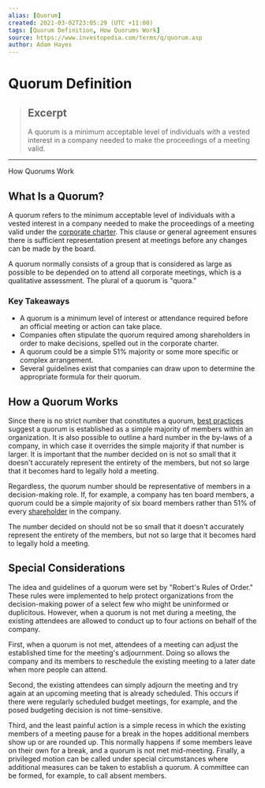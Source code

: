 ```yaml
---
alias: [Quorum]
created: 2021-03-02T23:05:29 (UTC +11:00)
tags: [Quorum Definition, How Quorums Work]
source: https://www.investopedia.com/terms/q/quorum.asp
author: Adam Hayes
---
```


# Quorum Definition

> ## Excerpt
> A quorum is a minimum acceptable level of individuals with a vested interest in a company needed to make the proceedings of a meeting valid.

---

How Quorums Work
## What Is a Quorum?

A quorum refers to the minimum acceptable level of individuals with a vested interest in a company needed to make the proceedings of a meeting valid under the [corporate charter](https://www.investopedia.com/terms/c/corporatecharter.asp). This clause or general agreement ensures there is sufficient representation present at meetings before any changes can be made by the board.

A quorum normally consists of a group that is considered as large as possible to be depended on to attend all corporate meetings, which is a qualitative assessment. The plural of a quorum is "quora."

### Key Takeaways

-   A quorum is a minimum level of interest or attendance required before an official meeting or action can take place.
-   Companies often stipulate the quorum required among shareholders in order to make decisions, spelled out in the corporate charter.
-   A quorum could be a simple 51% majority or some more specific or complex arrangement.
-   Several guidelines exist that companies can draw upon to determine the appropriate formula for their quorum.

## How a Quorum Works

Since there is no strict number that constitutes a quorum, [best practices](https://www.investopedia.com/terms/b/best_practices.asp) suggest a quorum is established as a simple majority of members within an organization. It is also possible to outline a hard number in the by-laws of a company, in which case it overrides the simple majority if that number is larger. It is important that the number decided on is not so small that it doesn't accurately represent the entirety of the members, but not so large that it becomes hard to legally hold a meeting.

Regardless, the quorum number should be representative of members in a decision-making role. If, for example, a company has ten board members, a quorum could be a simple majority of six board members rather than 51% of every [shareholder](https://www.investopedia.com/terms/s/shareholder.asp) in the company.

The number decided on should not be so small that it doesn't accurately represent the entirety of the members, but not so large that it becomes hard to legally hold a meeting.

## Special Considerations

The idea and guidelines of a quorum were set by "Robert's Rules of Order." These rules were implemented to help protect organizations from the decision-making power of a select few who might be uninformed or duplicitous. However, when a quorum is not met during a meeting, the existing attendees are allowed to conduct up to four actions on behalf of the company.

First, when a quorum is not met, attendees of a meeting can adjust the established time for the meeting's adjournment. Doing so allows the company and its members to reschedule the existing meeting to a later date when more people can attend.

Second, the existing attendees can simply adjourn the meeting and try again at an upcoming meeting that is already scheduled. This occurs if there were regularly scheduled budget meetings, for example, and the posed budgeting decision is not time-sensitive.

Third, and the least painful action is a simple recess in which the existing members of a meeting pause for a break in the hopes additional members show up or are rounded up. This normally happens if some members leave on their own for a break, and a quorum is not met mid-meeting. Finally, a privileged motion can be called under special circumstances where additional measures can be taken to establish a quorum. A committee can be formed, for example, to call absent members.
